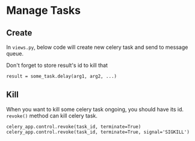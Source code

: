 # Manage Tasks

## Create
In `views.py`, below code will create new celery task and send to message queue.

Don't forget to store result's id to kill that
```
result = some_task.delay(arg1, arg2, ...)
```

## Kill
When you want to kill some celery task ongoing, you should have its id.
`revoke()` method can kill celery task.
```
celery_app.control.revoke(task_id, terminate=True)
celery_app.control.revoke(task_id, terminate=True, signal='SIGKILL')
```